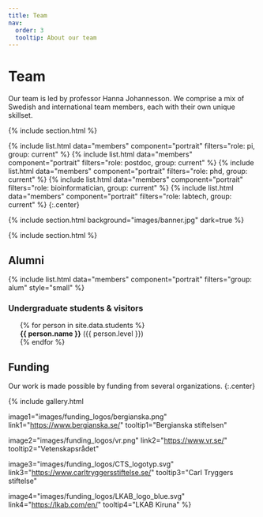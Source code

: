 ```yaml
---
title: Team
nav:
  order: 3
  tooltip: About our team
---
```


# <i class="fas fa-users"></i>Team

Our team is led by professor Hanna Johannesson. We comprise a mix of Swedish and international team members, each with their own unique skillset.

{% include section.html %}

{%
  include list.html
  data="members"
  component="portrait"
  filters="role: pi, group: current"
%}
{%
  include list.html
  data="members"
  component="portrait"
  filters="role: postdoc, group: current"
%}
{%
  include list.html
  data="members"
  component="portrait"
  filters="role: phd, group: current"
%}
{%
  include list.html
  data="members"
  component="portrait"
  filters="role: bioinformatician, group: current"
%}
{%
  include list.html
  data="members"
  component="portrait"
  filters="role: labtech, group: current"
%}
{:.center}

{% include section.html background="images/banner.jpg" dark=true %}

{% include section.html %}


## Alumni
{%
  include list.html
  data="members"
  component="portrait"
  filters="group: alum"
  style="small"
%}

### Undergraduate students & visitors
<ul style="list-style: none;">
  {% for person in site.data.students %}
      <li><b>{{ person.name }}</b> ({{ person.level }})</li>
  {% endfor %}
</ul>


## Funding

Our work is made possible by funding from several organizations.
{:.center}

{%
  include gallery.html

  image1="images/funding_logos/bergianska.png"
  link1="https://www.bergianska.se/"
  tooltip1="Bergianska stiftelsen"

  image2="images/funding_logos/vr.png"
  link2="https://www.vr.se/"
  tooltip2="Vetenskapsrådet"

  image3="images/funding_logos/CTS_logotyp.svg"
  link3="https://www.carltryggersstiftelse.se/"
  tooltip3="Carl Tryggers stiftelse"

  image4="images/funding_logos/LKAB_logo_blue.svg"
  link4="https://lkab.com/en/"
  tooltip4="LKAB Kiruna"
%}
